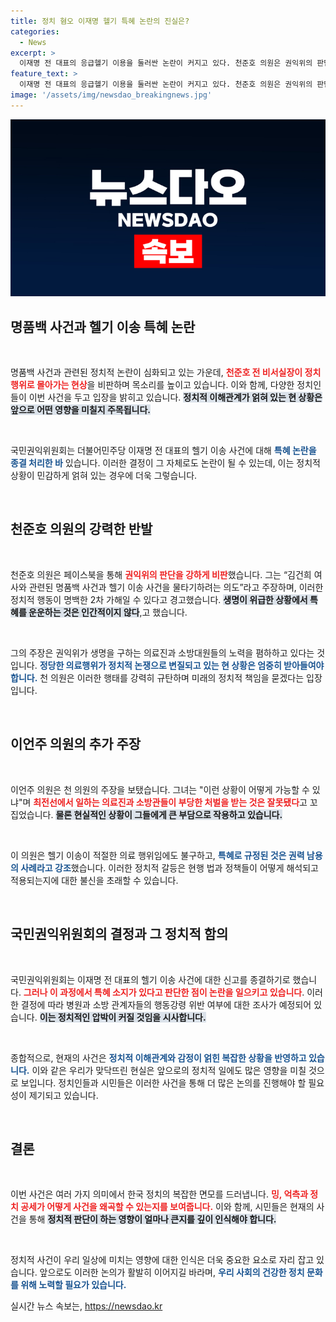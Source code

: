 ```yaml
---
title: 정치 혐오 이재명 헬기 특혜 논란의 진실은?
categories:
  - News
excerpt: >
  이재명 전 대표의 응급헬기 이용을 둘러싼 논란이 커지고 있다. 천준호 의원은 권익위의 판단을 물타기 정치라며 강력 반발하고, 이언주 의원도 권력남용을 지적했다. 고군분투한 의료진을 비판할 이유가 없다는 목소리가 높아지는 가운데, 정치적 대립이 치열해지고 있다.
feature_text: >
  이재명 전 대표의 응급헬기 이용을 둘러싼 논란이 커지고 있다. 천준호 의원은 권익위의 판단을 물타기 정치라며 강력 반발하고, 이언주 의원도 권력남용을 지적했다. 고군분투한 의료진을 비판할 이유가 없다는 목소리가 높아지는 가운데, 정치적 대립이 치열해지고 있다.
image: '/assets/img/newsdao_breakingnews.jpg'
---
```


<p><img src="/assets/img/newsdao_breakingnews.jpg" alt="firstkoreanews 속보" /></p>

<h2 data-ke-size="size26">명품백 사건과 헬기 이송 특혜 논란</h2>

<p data-ke-size="size16">&nbsp;</p>

<p>명품백 사건과 관련된 정치적 논란이 심화되고 있는 가운데, <b><span style="color: #ee2323;">천준호 전 비서실장이 정치행위로 몰아가는 현상</span></b>을 비판하며 목소리를 높이고 있습니다. 이와 함께, 다양한 정치인들이 이번 사건을 두고 입장을 밝히고 있습니다. <b><span style="background-color: #21538527;">정치적 이해관계가 얽혀 있는 현 상황은 앞으로 어떤 영향을 미칠지 주목됩니다.</span></b> </p>

<p data-ke-size="size16">&nbsp;</p>

<p>국민권익위원회는 더불어민주당 이재명 전 대표의 헬기 이송 사건에 대해 <b><span style="color: #1a5490;">특혜 논란을 종결 처리한 바</span></b> 있습니다. 이러한 결정이 그 자체로도 논란이 될 수 있는데, 이는 정치적 상황이 민감하게 얽혀 있는 경우에 더욱 그렇습니다. </p>

<p data-ke-size="size16">&nbsp;</p>

<h2 data-ke-size="size26">천준호 의원의 강력한 반발</h2>

<p data-ke-size="size16">&nbsp;</p>

<p>천준호 의원은 페이스북을 통해 <b><span style="color: #ee2323;">권익위의 판단을 강하게 비판</span></b>했습니다. 그는 “김건희 여사와 관련된 명품백 사건과 헬기 이송 사건을 물타기하려는 의도”라고 주장하며, 이러한 정치적 행동이 명백한 2차 가해일 수 있다고 경고했습니다. <b><span style="background-color: #21538527;">생명이 위급한 상황에서 특혜를 운운하는 것은 인간적이지 않다</span></b>,고 했습니다. </p>

<p data-ke-size="size16">&nbsp;</p>

<p>그의 주장은 권익위가 생명을 구하는 의료진과 소방대원들의 노력을 폄하하고 있다는 것입니다. <b><span style="color: #1a5490;">정당한 의료행위가 정치적 논쟁으로 변질되고 있는 현 상황은 엄중히 받아들여야 합니다.</span></b> 천 의원은 이러한 행태를 강력히 규탄하며 미래의 정치적 책임을 묻겠다는 입장입니다.</p>

<p data-ke-size="size16">&nbsp;</p>

<h2 data-ke-size="size26">이언주 의원의 추가 주장</h2>

<p data-ke-size="size16">&nbsp;</p>

<p>이언주 의원은 천 의원의 주장을 보탰습니다. 그녀는 "이런 상황이 어떻게 가능할 수 있냐"며 <b><span style="color: #ee2323;">최전선에서 일하는 의료진과 소방관들이 부당한 처벌을 받는 것은 잘못됐다</span></b>고 꼬집었습니다. <b><span style="background-color: #21538527;">물론 현실적인 상황이 그들에게 큰 부담으로 작용하고 있습니다.</span></b> </p>

<p data-ke-size="size16">&nbsp;</p>

<p>이 의원은 헬기 이송이 적절한 의료 행위임에도 불구하고, <b><span style="color: #1a5490;">특혜로 규정된 것은 권력 남용의 사례라고 강조</span></b>했습니다. 이러한 정치적 갈등은 현행 법과 정책들이 어떻게 해석되고 적용되는지에 대한 불신을 초래할 수 있습니다.</p>

<p data-ke-size="size16">&nbsp;</p>

<h2 data-ke-size="size26">국민권익위원회의 결정과 그 정치적 함의</h2>

<p data-ke-size="size16">&nbsp;</p>

<p>국민권익위원회는 이재명 전 대표의 헬기 이송 사건에 대한 신고를 종결하기로 했습니다. <b><span style="color: #ee2323;">그러나 이 과정에서 특혜 소지가 있다고 판단한 점이 논란을 일으키고 있습니다</span></b>. 이러한 결정에 따라 병원과 소방 관계자들의 행동강령 위반 여부에 대한 조사가 예정되어 있습니다. <b><span style="background-color: #21538527;">이는 정치적인 압박이 커질 것임을 시사합니다.</span></b></p>

<p data-ke-size="size16">&nbsp;</p>

<p>종합적으로, 현재의 사건은 <b><span style="color: #1a5490;">정치적 이해관계와 감정이 얽힌 복잡한 상황을 반영하고 있습니다.</span></b> 이와 같은 우리가 맞닥뜨린 현실은 앞으로의 정치적 일에도 많은 영향을 미칠 것으로 보입니다. 정치인들과 시민들은 이러한 사건을 통해 더 많은 논의를 진행해야 할 필요성이 제기되고 있습니다.</p>

<p data-ke-size="size16">&nbsp;</p>

<h2 data-ke-size="size26">결론</h2>

<p data-ke-size="size16">&nbsp;</p>

<p>이번 사건은 여러 가지 의미에서 한국 정치의 복잡한 면모를 드러냅니다. <b><span style="color: #ee2323;">밍, 억측과 정치 공세가 어떻게 사건을 왜곡할 수 있는지를 보여줍니다.</span></b> 이와 함께, 시민들은 현재의 사건을 통해 <b><span style="background-color: #21538527;">정치적 판단이 하는 영향이 얼마나 큰지를 깊이 인식해야 합니다.</span></b> </p>

<p data-ke-size="size16">&nbsp;</p>

<p>정치적 사건이 우리 일상에 미치는 영향에 대한 인식은 더욱 중요한 요소로 자리 잡고 있습니다. 앞으로도 이러한 논의가 활발히 이어지길 바라며, <b><span style="color: #1a5490;">우리 사회의 건강한 정치 문화를 위해 노력할 필요가 있습니다.</span></b></p>
실시간 뉴스 속보는, <a href="https://newsdao.kr" rel="dofollow">https://newsdao.kr</a>



